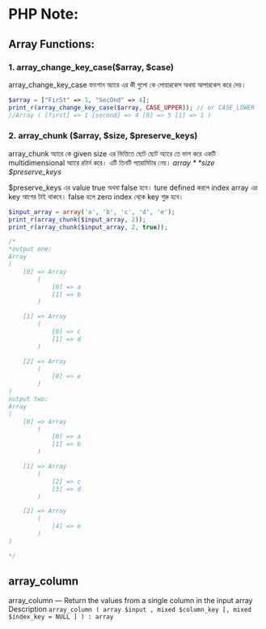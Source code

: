 # PHP Note:

## Array Functions:

### 1. array_change_key_case($array, $case)
array_change_key_case ফাংশান অ্যারে এর কী গুলো কে লোয়ারকেস অথবা আপারকেস করে দেয়।
~~~ php
$array = ["FirSt" => 1, "SecOnd" => 4];
print_r(array_change_key_case($array, CASE_UPPER)); // or CASE_LOWER
//Array ( [first] => 1 [second] => 4 [0] => 5 [1] => 1 )
~~~
### 2. array_chunk ($array, $size, $preserve_keys)
array_chunk অ্যারে কে given size এর ভিত্তিতে ছোট ছোট অ্যারে তে  ভাগ করে একটি multidimensional  অ্যারে রটার্ন করে। এটি তিনটি প্যারামিটার নেয়।
*$array* *$size* *$preserve_keys*

$preserve_keys এর value true অথবা false হবে। ture defined করলে index array এর key আগের টাই  থাকবে। false হলে zero index থে্কে key  শুরু হবে।
~~~ php
$input_array = array('a', 'b', 'c', 'd', 'e');
print_r(array_chunk($input_array, 2));
print_r(array_chunk($input_array, 2, true));
~~~
~~~ php
/*
*output one:
Array
(
    [0] => Array
        (
            [0] => a
            [1] => b
        )

    [1] => Array
        (
            [0] => c
            [1] => d
        )

    [2] => Array
        (
            [0] => e
        )
)
output two: 
Array
(
    [0] => Array
        (
            [0] => a
            [1] => b
        )

    [1] => Array
        (
            [2] => c
            [3] => d
        )

    [2] => Array
        (
            [4] => e
        )
)

*/
~~~

## array_column  
array_column — Return the values from a single column in the input array
Description `array_column ( array $input , mixed $column_key [, mixed $index_key = NULL ] ) : array`


